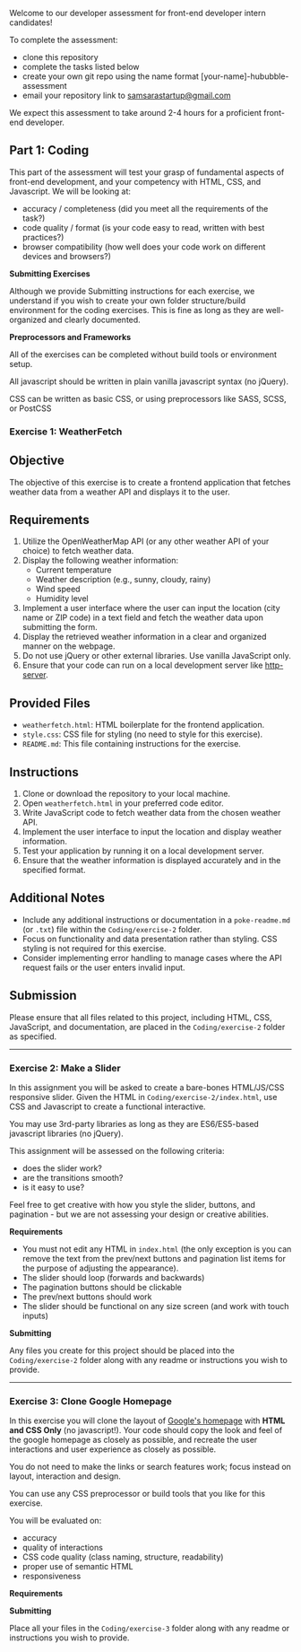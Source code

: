 Welcome to our developer assessment for front-end developer intern candidates!

To complete the assessment:

-   clone this repository
-   complete the tasks listed below
-   create your own git repo using the name format \[your-name\]-hububble-assessment
-   email your repository link to samsarastartup@gmail.com

We expect this assessment to take around 2-4 hours for a proficient front-end developer.

## Part 1: Coding

This part of the assessment will test your grasp of fundamental aspects of front-end development, and your competency with HTML, CSS, and Javascript. We will be looking at:

-   accuracy / completeness (did you meet all the requirements of the task?)
-   code quality / format (is your code easy to read, written with best practices?)
-   browser compatibility (how well does your code work on different devices and browsers?)

**Submitting Exercises**

Although we provide Submitting instructions for each exercise, we understand if you wish to create your own folder structure/build environment for the coding exercises. This is fine as long as they are well-organized and clearly documented.

**Preprocessors and Frameworks**

All of the exercises can be completed without build tools or environment setup.

All javascript should be written in plain vanilla javascript syntax (no jQuery).

CSS can be written as basic CSS, or using preprocessors like SASS, SCSS, or PostCSS

### Exercise 1: WeatherFetch

## Objective

The objective of this exercise is to create a frontend application that fetches weather data from a weather API and displays it to the user.

## Requirements

1. Utilize the OpenWeatherMap API (or any other weather API of your choice) to fetch weather data.
2. Display the following weather information:
    - Current temperature
    - Weather description (e.g., sunny, cloudy, rainy)
    - Wind speed
    - Humidity level
3. Implement a user interface where the user can input the location (city name or ZIP code) in a text field and fetch the weather data upon submitting the form.
4. Display the retrieved weather information in a clear and organized manner on the webpage.
5. Do not use jQuery or other external libraries. Use vanilla JavaScript only.
6. Ensure that your code can run on a local development server like [http-server](https://www.npmjs.com/package/http-server).

## Provided Files

-   `weatherfetch.html`: HTML boilerplate for the frontend application.
-   `style.css`: CSS file for styling (no need to style for this exercise).
-   `README.md`: This file containing instructions for the exercise.

## Instructions

1. Clone or download the repository to your local machine.
2. Open `weatherfetch.html` in your preferred code editor.
3. Write JavaScript code to fetch weather data from the chosen weather API.
4. Implement the user interface to input the location and display weather information.
5. Test your application by running it on a local development server.
6. Ensure that the weather information is displayed accurately and in the specified format.

## Additional Notes

-   Include any additional instructions or documentation in a `poke-readme.md` (or `.txt`) file within the `Coding/exercise-2` folder.
-   Focus on functionality and data presentation rather than styling. CSS styling is not required for this exercise.
-   Consider implementing error handling to manage cases where the API request fails or the user enters invalid input.

## Submission

Please ensure that all files related to this project, including HTML, CSS, JavaScript, and documentation, are placed in the `Coding/exercise-2` folder as specified.

---

### Exercise 2: Make a Slider

In this assignment you will be asked to create a bare-bones HTML/JS/CSS responsive slider. Given the HTML in `Coding/exercise-2/index.html`, use CSS and Javascript to create a functional interactive.

You may use 3rd-party libraries as long as they are ES6/ES5-based javascript libraries (no jQuery).

This assignment will be assessed on the following criteria:

-   does the slider work?
-   are the transitions smooth?
-   is it easy to use?

Feel free to get creative with how you style the slider, buttons, and pagination - but we are not assessing your design or creative abilities.

**Requirements**

-   You must not edit any HTML in `index.html` (the only exception is you can remove the text from the prev/next buttons and pagination list items for the purpose of adjusting the appearance).
-   The slider should loop (forwards and backwards)
-   The pagination buttons should be clickable
-   The prev/next buttons should work
-   The slider should be functional on any size screen (and work with touch inputs)

**Submitting**

Any files you create for this project should be placed into the `Coding/exercise-2` folder along with any readme or instructions you wish to provide.

---

### Exercise 3: Clone Google Homepage

In this exercise you will clone the layout of [Google's homepage](https://google.com) with **HTML and CSS Only** (no javascript!). Your code should copy the look and feel of the google homepage as closely as possible, and recreate the user interactions and user experience as closely as possible.

You do not need to make the links or search features work; focus instead on layout, interaction and design.

You can use any CSS preprocessor or build tools that you like for this exercise.

You will be evaluated on:

-   accuracy
-   quality of interactions
-   CSS code quality (class naming, structure, readability)
-   proper use of semantic HTML
-   responsiveness

**Requirements**

**Submitting**

Place all your files in the `Coding/exercise-3` folder along with any readme or instructions you wish to provide.
